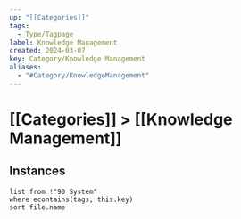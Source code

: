 ```yaml
---
up: "[[Categories]]"
tags:
  - Type/Tagpage
label: Knowledge Management
created: 2024-03-07
key: Category/Knowledge Management
aliases:
  - "#Category/KnowledgeManagement"
---
```

# [[Categories]] > [[Knowledge Management]]
## Instances
```dataview
list from !"90 System"
where econtains(tags, this.key)
sort file.name
```

